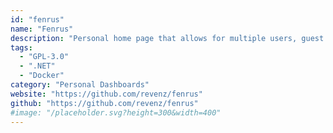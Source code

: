 ```yaml
---
id: "fenrus"
name: "Fenrus"
description: "Personal home page that allows for multiple users, guest access and multiple dashboards for each user. It also has \"Smart Apps\" which display live data for those apps."
tags:
  - "GPL-3.0"
  - ".NET"
  - "Docker"
category: "Personal Dashboards"
website: "https://github.com/revenz/fenrus"
github: "https://github.com/revenz/fenrus"
#image: "/placeholder.svg?height=300&width=400"
---
```


